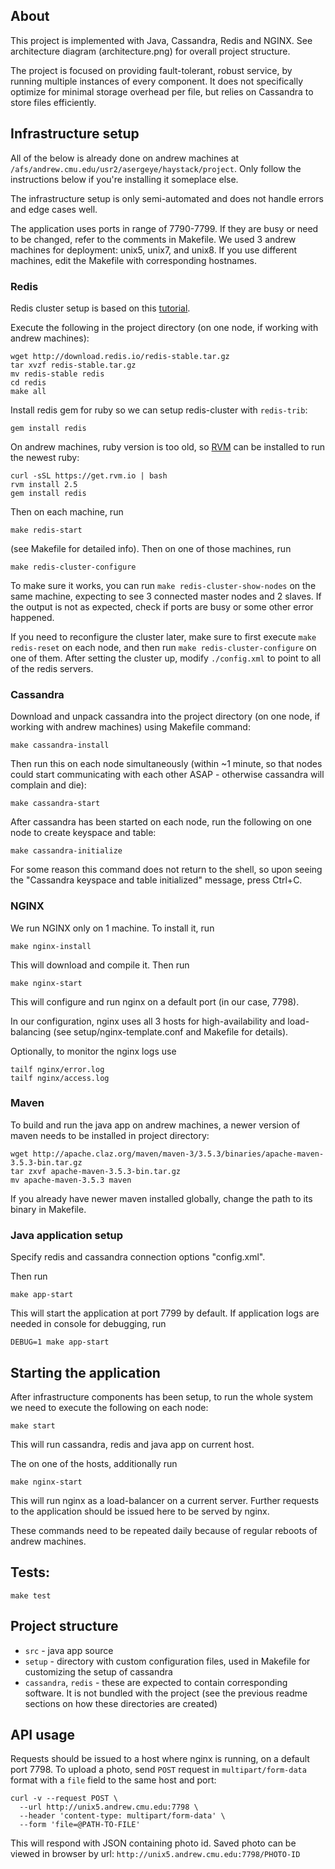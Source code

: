 ## About
This project is implemented with Java, Cassandra, Redis and NGINX.
See architecture diagram (architecture.png) for overall project structure.

The project is focused on providing fault-tolerant, robust service, by running multiple instances of every component.
It does not specifically optimize for minimal storage overhead per file, but relies on Cassandra to store files efficiently. 

## Infrastructure setup
All of the below is already done on andrew machines at `/afs/andrew.cmu.edu/usr2/asergeye/haystack/project`.
Only follow the instructions below if you're installing it someplace else.

The infrastructure setup is only semi-automated and does not handle errors and edge cases well.

The application uses ports in range of 7790-7799. If they are busy or need to be changed, refer to the comments in Makefile.
We used 3 andrew machines for deployment: unix5, unix7, and unix8.
If you use different machines, edit the Makefile with corresponding hostnames.

### Redis
Redis cluster setup is based on this [tutorial](https://linode.com/docs/applications/big-data/how-to-install-and-configure-a-redis-cluster-on-ubuntu-1604/).

Execute the following in the project directory (on one node, if working with andrew machines):
```
wget http://download.redis.io/redis-stable.tar.gz
tar xvzf redis-stable.tar.gz
mv redis-stable redis
cd redis
make all
```

Install redis gem for ruby so we can setup redis-cluster with `redis-trib`:
```
gem install redis
```

On andrew machines, ruby version is too old, so [RVM](https://rvm.io/) can be installed to run the newest ruby:
```
curl -sSL https://get.rvm.io | bash
rvm install 2.5
gem install redis
```

Then on each machine, run 
```
make redis-start
``` 
(see Makefile for detailed info).
Then on one of those machines, run 
```
make redis-cluster-configure
```
To make sure it works, you can run `make redis-cluster-show-nodes` on the same machine, expecting to see 3 connected master nodes and 2 slaves. If the output is not as expected, check if ports are busy or some other error happened.

If you need to reconfigure the cluster later, make sure to first execute `make redis-reset` on each node, and then run `make redis-cluster-configure` on one of them.
After setting the cluster up, modify `./config.xml` to point to all of the redis servers.

### Cassandra
Download and unpack cassandra into the project directory (on one node, if working with andrew machines) using Makefile command:
```
make cassandra-install
```

Then run this on each node simultaneously (within ~1 minute, so that nodes could start communicating with each other ASAP - otherwise cassandra will complain and die):
```
make cassandra-start
```

After cassandra has been started on each node, run the following on one node to create keyspace and table:
```
make cassandra-initialize
```
For some reason this command does not return to the shell, so upon seeing the "Cassandra keyspace and table initialized" message, press Ctrl+C.


### NGINX
We run NGINX only on 1 machine.
To install it, run
```
make nginx-install
```
This will download and compile it.
Then run
```
make nginx-start
```
This will configure and run nginx on a default port (in our case, 7798).

In our configuration, nginx uses all 3 hosts for high-availability and load-balancing (see setup/nginx-template.conf and Makefile for details).

Optionally, to monitor the nginx logs use
```
tailf nginx/error.log
tailf nginx/access.log
``` 

### Maven

To build and run the java app on andrew machines, a newer version of maven needs to be installed in project directory:
```
wget http://apache.claz.org/maven/maven-3/3.5.3/binaries/apache-maven-3.5.3-bin.tar.gz
tar zxvf apache-maven-3.5.3-bin.tar.gz
mv apache-maven-3.5.3 maven
```

If you already have newer maven installed globally, change the path to its binary in Makefile.
 
### Java application setup
Specify redis and cassandra connection options "config.xml".

Then run
```
make app-start
```
This will start the application at port 7799 by default.
If application logs are needed in console for debugging, run
```
DEBUG=1 make app-start
```

## Starting the application
After infrastructure components has been setup, to run the whole system we need to execute the following on each node:
```
make start
```
This will run cassandra, redis and java app on current host.

The on one of the hosts, additionally run
```
make nginx-start
```
This will run nginx as a load-balancer on a current server.
Further requests to the application should be issued here to be served by nginx.

These commands need to be repeated daily because of regular reboots of andrew machines.

## Tests:
```
make test
```

## Project structure
* `src` - java app source
* `setup` - directory with custom configuration files, used in Makefile for customizing the setup of cassandra
* `cassandra`, `redis` - these are expected to contain corresponding software. It is not bundled with the project (see the previous readme sections on how these directories are created)

## API usage

Requests should be issued to a host where nginx is running, on a default port 7798.
To upload a photo, send `POST` request in `multipart/form-data` format with a `file` field to the same host and port:

```
curl -v --request POST \
  --url http://unix5.andrew.cmu.edu:7798 \
  --header 'content-type: multipart/form-data' \
  --form 'file=@PATH-TO-FILE'
```
This will respond with JSON containing photo id.
Saved photo can be viewed in browser by url: `http://unix5.andrew.cmu.edu:7798/PHOTO-ID`
